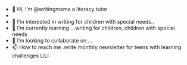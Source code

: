 - 👋 Hi, I’m @writingmama a literacy tutor
- 
- 👀 I’m interested in writing for children with special needs..
- 🌱 I’m currently learning ...writing for children, children with special needs
- 💞️ I’m looking to collaborate on ...
- 📫 How to reach me .write monthly newsletter for teens with learning challenges
LiLl
<!---
writingmama/writingmama is a ✨ special ✨ repository because its `README.md` (this file) appears on your GitHub profile.
You can click the Preview link to take a look at your changes.
--->
